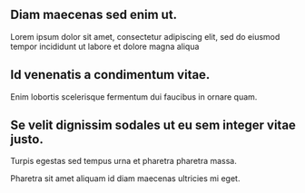 ## Diam maecenas sed enim ut.
Lorem ipsum dolor sit amet, consectetur adipiscing elit, sed do eiusmod tempor incididunt ut labore et dolore magna aliqua

## Id venenatis a condimentum vitae.
Enim lobortis scelerisque fermentum dui faucibus in ornare quam.

## Se velit dignissim sodales ut eu sem integer vitae justo.

Turpis egestas sed tempus urna et pharetra pharetra massa.

Pharetra sit amet aliquam id diam maecenas ultricies mi eget.